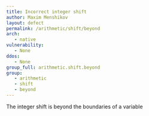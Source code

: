 ```yaml
---
title: Incorrect integer shift
author: Maxim Menshikov
layout: defect
permalink: /arithmetic/shift/beyond
arch:
   - native
vulnerability:
   - None
ddos:
   - None
group_full: arithmetic.shift.beyond
group:
   - arithmetic
   - shift
   - beyond
---
```


The integer shift is beyond the boundaries of a variable
